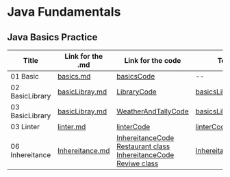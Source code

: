 # Java Fundamentals

## Java Basics Practice 

| Title           | Link for the .md                               | Link for the code                                                                      | Test Link                                                                                   |
|-----------------|----------------------------------------|----------------------------------------------------------------------------------------|---------------------------------------------------------------------------------------------|
| 01 Basic        | [basics.md](./basics/basics.md)| [basicsCode](./basics/Main.java)                                                       | --                                                                                          |
| 02 BasicLibrary | [basicLibray.md](./basiclibrary/basicLibrary.md)| [LibraryCode](./basiclibrary/lib/src/main/java/basiclibrary/Library.java)              | [basicsLibraryCodeTest](./basiclibrary/lib/src/test/java/basiclibrary/LibraryTest.java)     | 
| 03 BasicLibrary | [basicLibray.md](./basiclibrary/basicLibrary.md)| [WeatherAndTallyCode](./basiclibrary/lib/src/main/java/basiclibrary/MapAndTally.java) | [basicsLibraryCodeTest](./basiclibrary/lib/src/test/java/basiclibrary/MapAndTallyTest.java) | 
| 03 Linter | [linter.md](./linter/linter.md)| [linterCode](./linter/app/src/main/java/linter/App.java) | [linterCodeTest](./linter/app/src/test/java/linter/AppTest.java) |
| 06 Inhereitance | [Inhereitance.md](./inheritance/inhereitance.md)| [InhereitanceCode Restaurant class](./inheritance/app/src/main/java/inheritance/Restaurant.java) [InhereitanceCode Reviwe class](./inheritance/app/src/main/java/inheritance/Review.java) | [InhereitanceCodeTest](./inheritance/app/src/test/java/inheritance/RestaurantReviewTest.java) |